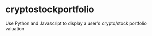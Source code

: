 # cryptostockportfolio
Use Python and Javascript to display a user's crypto/stock portfolio valuation
